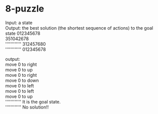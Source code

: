 # 8-puzzle
Input: a state  
Output: the best solution (the shortest sequence of actions) to the goal state 012345678  
351042678  
''''''''''''
312457680  
''''''''''''
012345678  

output:  
move 0 to right  
move 0 to up  
move 0 to right  
move 0 to down  
move 0 to left  
move 0 to left  
move 0 to up  
''''''''''''
It is the goal state.  
''''''''''''
No solution!!
